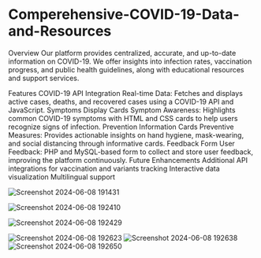 # Comperehensive-COVID-19-Data-and-Resources

Overview
Our platform provides centralized, accurate, and up-to-date information on COVID-19. We offer insights into infection rates, vaccination progress, and public health guidelines, along with educational resources and support services.

Features
COVID-19 API Integration
Real-time Data: Fetches and displays active cases, deaths, and recovered cases using a COVID-19 API and JavaScript.
Symptoms Display Cards
Symptom Awareness: Highlights common COVID-19 symptoms with HTML and CSS cards to help users recognize signs of infection.
Prevention Information Cards
Preventive Measures: Provides actionable insights on hand hygiene, mask-wearing, and social distancing through informative cards.
Feedback Form
User Feedback: PHP and MySQL-based form to collect and store user feedback, improving the platform continuously.
Future Enhancements
Additional API integrations for vaccination and variants tracking
Interactive data visualization
Multilingual support

![Screenshot 2024-06-08 191431](https://github.com/Vinayakkhot/Comperehensive-COVID-19-Data-and-Resources/assets/123005178/49cdfce2-99f4-4e0d-9e27-30267c35900e)

![Screenshot 2024-06-08 192410](https://github.com/Vinayakkhot/Comperehensive-COVID-19-Data-and-Resources/assets/123005178/47aa9d44-74aa-4bd6-aef8-e5d2b5112e1b)

![Screenshot 2024-06-08 192429](https://github.com/Vinayakkhot/Comperehensive-COVID-19-Data-and-Resources/assets/123005178/4d3f3d32-6678-4363-b657-f2e3388bc86c)

![Screenshot 2024-06-08 192623](https://github.com/Vinayakkhot/Comperehensive-COVID-19-Data-and-Resources/assets/123005178/38a5dd7d-21ea-49c0-8db9-061ec55af6cf)
![Screenshot 2024-06-08 192638](https://github.com/Vinayakkhot/Comperehensive-COVID-19-Data-and-Resources/assets/123005178/8359a8f4-97a4-4646-9089-8b0b802d84cd)
![Screenshot 2024-06-08 192650](https://github.com/Vinayakkhot/Comperehensive-COVID-19-Data-and-Resources/assets/123005178/9c86fc69-15ab-4cfd-b9db-42abbd097dd1)













